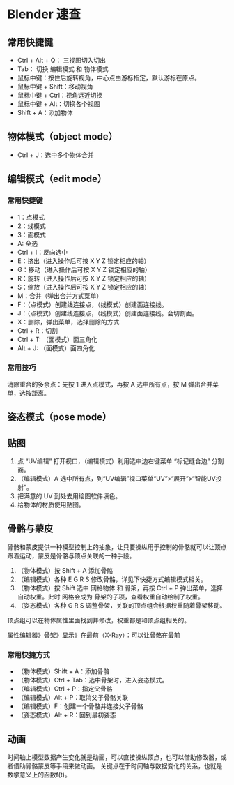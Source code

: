 # Blender 速查

## 常用快捷键

- Ctrl + Alt + Q： 三视图切入切出
- Tab： 切换 编辑模式 和 物体模式
- 鼠标中键：按住后旋转视角，中心点由游标指定，默认游标在原点。
- 鼠标中键 + Shift：移动视角
- 鼠标中键 + Ctrl：视角远近切换
- 鼠标中键 + Alt：切换各个视图
- Shift + A：添加物体

## 物体模式（object mode）

- Ctrl + J：选中多个物体合并

## 编辑模式（edit mode）

### 常用快捷键

- 1：点模式
- 2：线模式
- 3：面模式
- A: 全选
- Ctrl + I：反向选中
- E：挤出（进入操作后可按 X Y Z 锁定相应的轴）
- G：移动（进入操作后可按 X Y Z 锁定相应的轴）
- R：旋转（进入操作后可按 X Y Z 锁定相应的轴）
- S：缩放（进入操作后可按 X Y Z 锁定相应的轴）
- M：合并（弹出合并方式菜单）
- F：（点模式）创建线连接点，（线模式）创建面连接线。
- J：（点模式）创建线连接点，（线模式）创建面连接线。会切割面。
- X：删除，弹出菜单，选择删除的方式
- Ctrl + R：切割
- Ctrl + T: （面模式）面三角化
- Alt + J: （面模式）面四角化


### 常用技巧

消除重合的多余点：先按 1 进入点模式，再按 A 选中所有点，按 M 弹出合并菜单，选按距离。

## 姿态模式（pose mode）

## 贴图

1. 点 “UV编辑” 打开视口，（编辑模式）利用选中边右键菜单 “标记缝合边” 分割 面。
2. （编辑模式）A 选中所有点，到“UV编辑”视口菜单“UV”>“展开”>“智能UV投射”。 
3. 把满意的 UV 到处去用绘图软件填色。
4. 给物体的材质使用贴图。


## 骨骼与蒙皮

骨骼和蒙皮提供一种模型控制上的抽象，让只要操纵用于控制的骨骼就可以让顶点跟着运动，蒙皮是骨骼与顶点关联的一种手段。

1. （物体模式）按 Shift + A 添加骨骼
2. （编辑模式）各种 E G R S 修改骨骼，详见下快捷方式编辑模式相关。
3. （物体模式）按 Shift 选中 网格物体 和 骨架，再按 Ctrl + P 弹出菜单，选择自动权重。此时 网格会成为 骨架的子项，查看权重自动绘制了权重。
4. （姿态模式）各种 G R S 调整骨架，关联的顶点组会根据权重随着骨架移动。

顶点组可以在物体属性里面找到并修改，权重都是和顶点组相关的。

属性编辑器》骨架》显示》在最前（X-Ray）：可以让骨骼在最前


### 常用快捷方式

- （物体模式）Shift + A：添加骨骼
- （物体模式）Ctrl + Tab：选中骨架时，进入姿态模式。
- （编辑模式）Ctrl + P：指定父骨骼
- （编辑模式）Alt + P：取消父子骨骼关联
- （编辑模式）F：创建一个骨骼并连接父子骨骼
- （姿态模式）Alt + R：回到最初姿态

## 动画

时间轴上模型数据产生变化就是动画，可以直接操纵顶点，也可以借助修改器，或者借助骨骼蒙皮等手段来做动画。
关键点在于时间轴与数据变化的关系，也就是数学意义上的函数f(t)。
